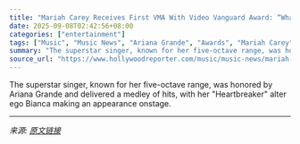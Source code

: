 ```yaml
---
title: "Mariah Carey Receives First VMA With Video Vanguard Award: “What in the Sam Hill Took You So Long?!”"
date: 2025-09-08T02:42:56+08:00
categories: ["entertainment"]
tags: ["Music", "Music News", "Ariana Grande", "Awards", "Mariah Carey", "MTV", "MTV VIdeo Music Awards", "music", "VMAs", "VMAs 2025"]
summary: "The superstar singer, known for her five-octave range, was honored by Ariana Grande and delivered a medley of hits, with her \"Heartbreaker\" alter ego Bianca making an appearance onstage."
source_url: "https://www.hollywoodreporter.com/music/music-news/mariah-carey-performance-2025-mtv-vmas-watch-1236364625/"
---
```


The superstar singer, known for her five-octave range, was honored by Ariana Grande and delivered a medley of hits, with her "Heartbreaker" alter ego Bianca making an appearance onstage.

---

*来源: [原文链接](https://www.hollywoodreporter.com/music/music-news/mariah-carey-performance-2025-mtv-vmas-watch-1236364625/)*
